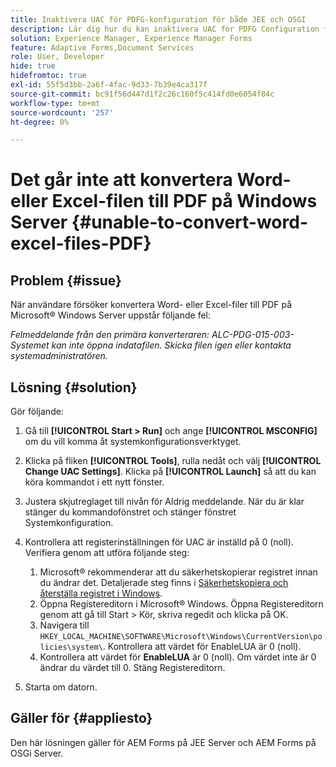 ```yaml
---
title: Inaktivera UAC för PDFG-konfiguration för både JEE och OSGI
description: Lär dig hur du kan inaktivera UAC for PDFG Configuration för att korrigera konvertering från Word till PDF.
solution: Experience Manager, Experience Manager Forms
feature: Adaptive Forms,Document Services
role: User, Developer
hide: true
hidefromtoc: true
exl-id: 55f5d3bb-2a6f-4fac-9d33-7b39e4ca317f
source-git-commit: bc91f56d447d1f2c26c160f5c414fd0e6054f84c
workflow-type: tm+mt
source-wordcount: '257'
ht-degree: 0%

---
```


# Det går inte att konvertera Word- eller Excel-filen till PDF på Windows Server {#unable-to-convert-word-excel-files-PDF}

## Problem {#issue}

När användare försöker konvertera Word- eller Excel-filer till PDF på Microsoft® Windows Server uppstår följande fel:

*Felmeddelande från den primära konverteraren:*
*ALC-PDG-015-003-Systemet kan inte öppna indatafilen. Skicka filen igen eller kontakta systemadministratören.*


## Lösning {#solution}

Gör följande:

1. Gå till **[!UICONTROL Start > Run]** och ange **[!UICONTROL MSCONFIG]** om du vill komma åt systemkonfigurationsverktyget.
1. Klicka på fliken **[!UICONTROL Tools]**, rulla nedåt och välj **[!UICONTROL Change UAC Settings]**. Klicka på **[!UICONTROL Launch]** så att du kan köra kommandot i ett nytt fönster.
1. Justera skjutreglaget till nivån för Aldrig meddelande. När du är klar stänger du kommandofönstret och stänger fönstret Systemkonfiguration.
1. Kontrollera att registerinställningen för UAC är inställd på 0 (noll). Verifiera genom att utföra följande steg:

   1. Microsoft® rekommenderar att du säkerhetskopierar registret innan du ändrar det. Detaljerade steg finns i [Säkerhetskopiera och återställa registret i Windows](https://support.microsoft.com/en-us/help/322756).
   1. Öppna Registereditorn i Microsoft® Windows. Öppna Registereditorn genom att gå till Start > Kör, skriva regedit och klicka på OK.
   1. Navigera till `HKEY_LOCAL_MACHINE\SOFTWARE\Microsoft\Windows\CurrentVersion\policies\system\`. Kontrollera att värdet för EnableLUA är 0 (noll).
   1. Kontrollera att värdet för **EnableLUA** är 0 (noll). Om värdet inte är 0 ändrar du värdet till 0. Stäng Registereditorn.

1. Starta om datorn.

## Gäller för {#appliesto}

Den här lösningen gäller för AEM Forms på JEE Server och AEM Forms på OSGi Server.
